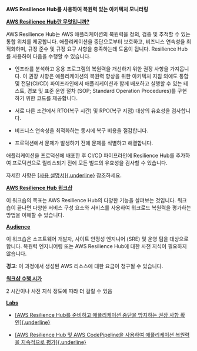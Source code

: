 **AWS Resilience Hub를 사용하여 복원력 있는 아키텍처 모니터링**

[**AWS Resilience Hub란
무엇입니까?**](https://catalog.workshops.aws/aws-resilience-hub-lab/en-US#what-is-aws-resilience-hub)

AWS Resilience Hub는 AWS 애플리케이션의 복원력을 정의, 검증 및 추적할 수
있는 통합 위치를 제공합니다. 애플리케이션을 중단으로부터 보호하고,
비즈니스 연속성을 최적화하며, 규정 준수 및 규정 요구 사항을 충족하는데
도움이 됩니다. Resilience Hub를 사용하여 다음을 수행할 수 있습니다.

-   인프라를 분석하고 응용 프로그램의 복원력을 개선하기 위한 권장 사항을
    가져옵니다. 이 권장 사항은 애플리케이션의 복원력 향상을 위한
    아키텍처 지침 외에도 통합 및 전달(CI/CD) 파이프라인에서
    애플리케이션과 함께 배포하고 실행할 수 있는 테스트, 경보 및 표준
    운영 절차 (SOP; Standard Operation Procedures)를 구현하기 위한
    코드를 제공합니다.

-   서로 다른 조건에서 RTO(복구 시간) 및 RPO(복구 지점) 대상의 유효성을
    검사합니다.

-   비즈니스 연속성을 최적화하는 동시에 복구 비용을 절감합니다.

-   프로덕션에서 문제가 발생하기 전에 문제를 식별하고 해결합니다.

애플리케이션을 프로덕션에 배포한 후 CI/CD 파이프라인에 Resilience Hub를
추가하여 프로덕션으로 릴리스되기 전에 모든 빌드의 유효성을 검사할 수
있습니다.

자세한 사항은 [[사용
설명서]{.underline}](https://docs.aws.amazon.com/resilience-hub/latest/userguide/what-is.html)
참조하세요.

[**AWS Resilience Hub
워크샵**](https://catalog.workshops.aws/aws-resilience-hub-lab/en-US#aws-resilience-hub-workshop)

이 워크숍의 목표는 AWS Resilience Hub의 다양한 기능을 살펴보는 것입니다.
워크숍이 끝나면 다양한 서비스 구성 요소와 서비스를 사용하여 워크로드
복원력을 평가하는 방법을 이해할 수 있습니다.

[**Audience**](https://catalog.workshops.aws/aws-resilience-hub-lab/en-US#audience)

이 워크숍은 소프트웨어 개발자, 사이트 안정성 엔지니어 (SRE) 및 운영 팀을
대상으로 합니다. 복원력 엔지니어링 또는 AWS Resilience Hub에 대한 사전
지식이 필요하지 않습니다.

**경고**: 이 과정에서 생성된 AWS 리소스에 대한 요금이 청구될 수
있습니다.

[**워크샵 수행
시가**](https://catalog.workshops.aws/aws-resilience-hub-lab/en-US#workshop-duration)

2 시간이나 사전 지식 정도에 따라 더 걸릴 수 있음

[**Labs**](https://catalog.workshops.aws/aws-resilience-hub-lab/en-US#labs)

-   [[AWS Resilience Hub를 준비하고 애플리케이션 중단을 방지하는 권장
    사항
    확인]{.underline}](https://catalog.workshops.aws/aws-resilience-hub-lab/en-US/prepare-and-protect)

-   [[AWS Resilience Hub 및 AWS CodePipeline을 사용하여 애플리케이션
    복원력을 지속적으로
    평가]{.underline}](https://catalog.workshops.aws/aws-resilience-hub-lab/en-US/cicd-integration)
